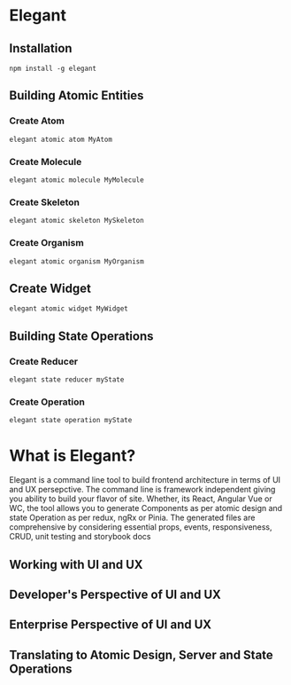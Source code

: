 # Elegant

## Installation

```
npm install -g elegant
```

## Building Atomic Entities

### Create Atom
```
elegant atomic atom MyAtom
```

### Create Molecule
```
elegant atomic molecule MyMolecule
```
### Create Skeleton
```
elegant atomic skeleton MySkeleton
```

### Create Organism
```
elegant atomic organism MyOrganism
```

## Create Widget
```
elegant atomic widget MyWidget
```
## Building State Operations

### Create Reducer
```
elegant state reducer myState
```

### Create Operation
```
elegant state operation myState
```


# What is Elegant?
Elegant is a command line tool to build frontend architecture in terms of UI and UX persepctive. The command line is framework independent giving you ability to build your flavor of site. Whether, its React, Angular Vue or WC, the tool allows you to generate Components as per atomic design and state Operation as per redux, ngRx or Pinia. The generated files are comprehensive by considering essential props, events, responsiveness, CRUD, unit testing and storybook docs
## Working with UI and UX

## Developer's Perspective of UI and UX

## Enterprise Perspective of UI and UX

## Translating to Atomic Design, Server and State Operations